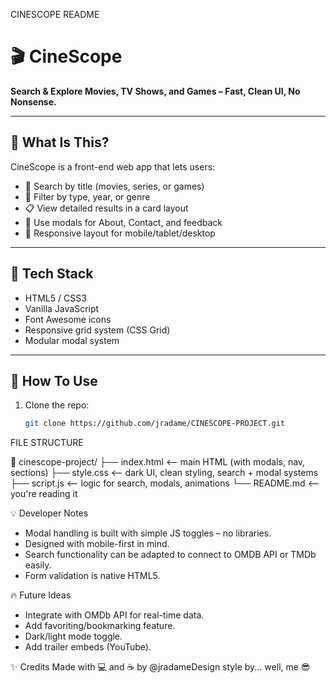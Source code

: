 CINESCOPE README

# 🎬 CineScope

**Search & Explore Movies, TV Shows, and Games – Fast, Clean UI, No Nonsense.**

---

## 🚀 What Is This?

CineScope is a front-end web app that lets users:

- 🔎 Search by title (movies, series, or games)
- 🎯 Filter by type, year, or genre
- 📋 View detailed results in a card layout
- 💬 Use modals for About, Contact, and feedback
- 📱 Responsive layout for mobile/tablet/desktop

---

## 🧠 Tech Stack

- HTML5 / CSS3  
- Vanilla JavaScript  
- Font Awesome icons  
- Responsive grid system (CSS Grid)
- Modular modal system

---

## 🔧 How To Use

1. Clone the repo:
   ```bash
   git clone https://github.com/jradame/CINESCOPE-PROJECT.git

FILE STRUCTURE

📁 cinescope-project/
├── index.html          <-- main HTML (with modals, nav, sections)
├── style.css           <-- dark UI, clean styling, search + modal systems
├── script.js           <-- logic for search, modals, animations
└── README.md           <-- you're reading it

💡 Developer Notes
* Modal handling is built with simple JS toggles – no libraries.
* Designed with mobile-first in mind.
* Search functionality can be adapted to connect to OMDB API or TMDb easily.
* Form validation is native HTML5.

🔥 Future Ideas
* Integrate with OMDb API for real-time data.
* Add favoriting/bookmarking feature.
* Dark/light mode toggle.
* Add trailer embeds (YouTube).

✨ Credits
Made with 💻 and ☕ by @jradameDesign style by... well, me 😎
